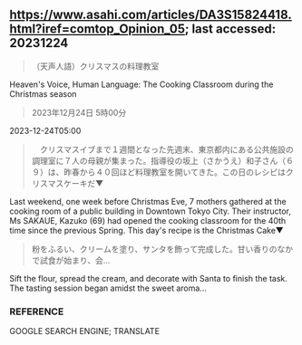 ## https://www.asahi.com/articles/DA3S15824418.html?iref=comtop_Opinion_05; last accessed: 20231224

> （天声人語）クリスマスの料理教室

Heaven's Voice, Human Language: The Cooking Classroom during the Christmas season

> 2023年12月24日 5時00分

2023-12-24T05:00

>　クリスマスイブまで１週間となった先週末、東京都内にある公共施設の調理室に７人の母親が集まった。指導役の坂上（さかうえ）和子さん（６９）は、昨春から４０回ほど料理教室を開いてきた。この日のレシピはクリスマスケーキだ▼

Last weekend, one week before Christmas Eve, 7 mothers gathered at the cooking room of a public building in Downtown Tokyo City. Their instructor, Ms SAKAUE, Kazuko (69) had opened the cooking classroom for the 40th time since the previous Spring. This day's recipe is the Christmas Cake▼

> 粉をふるい、クリームを塗り、サンタを飾って完成した。甘い香りのなかで試食が始まり、会…

Sift the flour, spread the cream, and decorate with Santa to finish the task. The tasting session began amidst the sweet aroma...

### REFERENCE

GOOGLE SEARCH ENGINE; TRANSLATE